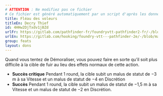 ```yaml
---
# ATTENTION : Ne modifiez pas ce fichier
# Ce fichier est généré automatiquement par un script d'après les données du module Foundry VTT officiel et de sa traduction
title: Fléau des voleurs
titleEn: Decry Thief
id: 4HHw2DjTxdv1jBZd
urlFr: https://gitlab.com/pathfinder-fr/foundryvtt-pathfinder2-fr/-/blob/master/data/feats/4HHw2DjTxdv1jBZd.htm
urlEn: https://gitlab.com/hooking/foundry-vtt---pathfinder-2e/-/blob/master/packs/data/feats.db/decry-thief.json
group: feats
layout: dons
---
```

Quand vous tentez de Démoraliser, vous pouvez faire en sorte qu’il soit plus difficile à la cible de fuir au lieu des effets normaux de cette action.


- **Succès critique** Pendant 1 round, la cible subit un malus de statut de −3 m à sa Vitesse et un malus de statut de −4 en Discrétion
- **Succès** Pendant 1 round, la cible subit un malus de statut de −1,5 m à sa Vitesse et un malus de statut de −2 en Discrétion.


